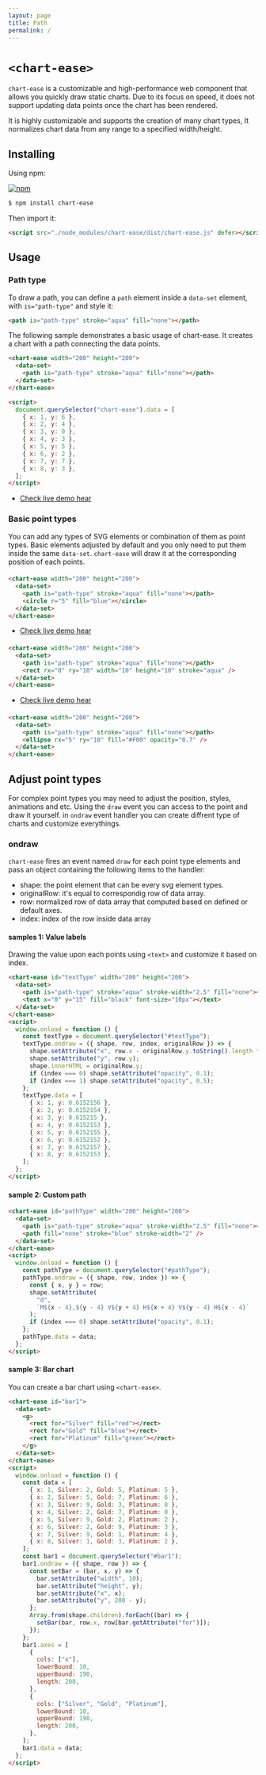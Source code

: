 ```yaml
---
layout: page
title: Path
permalink: /
---
```


# `<chart-ease>`

`chart-ease` is a customizable and high-performance web component that allows you quickly draw static charts. Due to its focus on speed, it does not support updating data points once the chart has been rendered.

It is highly customizable and supports the creation of many chart types, It normalizes chart data from any range to a specified width/height.

## Installing

Using npm:

[![npm](https://img.shields.io/badge/npm-chart--ease-brightgreen)](https://www.npmjs.com/package/chart-ease/)

```bash
$ npm install chart-ease
```

Then import it:

```html
<script src="./node_modules/chart-ease/dist/chart-ease.js" defer></script>
```

## Usage

### Path type

To draw a path, you can define a `path` element inside a `data-set` element, with `is="path-type"` and style it:

```html
<path is="path-type" stroke="aqua" fill="none"></path>
```

The following sample demonstrates a basic usage of chart-ease. It creates a chart with a path connecting the data points.

```html
<chart-ease width="200" height="200">
  <data-set>
    <path is="path-type" stroke="aqua" fill="none"></path>
  </data-set>
</chart-ease>

<script>
  document.querySelector("chart-ease").data = [
    { x: 1, y: 6 },
    { x: 2, y: 4 },
    { x: 3, y: 0 },
    { x: 4, y: 3 },
    { x: 5, y: 5 },
    { x: 6, y: 2 },
    { x: 7, y: 7 },
    { x: 8, y: 3 },
  ];
</script>
```

- [Check live demo hear](https://htmlpreview.github.io/?https://github.com/n-yousefi/chart-ease/blob/main/samples/point-types/line-chart.html)

### Basic point types

You can add any types of SVG elements or combination of them as point types. Basic elements adjusted by default and you only need to put them inside the same `data-set`.
`chart-ease` will draw it at the corresponding position of each points.

#### <circle>

```html
<chart-ease width="200" height="200">
  <data-set>
    <path is="path-type" stroke="aqua" fill="none"></path>
    <circle r="5" fill="blue"></circle>
  </data-set>
</chart-ease>
```

- [Check live demo hear](https://htmlpreview.github.io/?https://github.com/n-yousefi/chart-ease/blob/main/samples/point-types/circle.html)

#### <rect>

```html
<chart-ease width="200" height="200">
  <data-set>
    <path is="path-type" stroke="aqua" fill="none"></path>
    <rect rx="0" ry="10" width="10" height="10" stroke="aqua" />
  </data-set>
</chart-ease>
```

- [Check live demo hear](https://htmlpreview.github.io/?https://github.com/n-yousefi/chart-ease/blob/main/samples/point-types/rect.html)

#### <ellipse>

```html
<chart-ease width="200" height="200">
  <data-set>
    <path is="path-type" stroke="aqua" fill="none"></path>
    <ellipse rx="5" ry="10" fill="#F00" opacity="0.7" />
  </data-set>
</chart-ease>
```

## Adjust point types

For complex point types you may need to adjust the position, styles, animations and etc. Using the `draw` event you
can access to the point and draw it yourself. in `ondraw` event handler you can create diffrent type of charts and
customize everythings.

### ondraw

`chart-ease` fires an event named `draw` for each point type elements and pass an object containing the following items to the handler:

- shape: the point element that can be every svg element types.
- originalRow: it's equal to correspondig row of data array.
- row: normalized row of data array that computed based on defined or default axes.
- index: index of the row inside data array

#### samples 1: Value labels

Drawing the value upon each points using `<text>` and customize it based on index.

```html
<chart-ease id="textType" width="200" height="200">
  <data-set>
    <path is="path-type" stroke="aqua" stroke-width="2.5" fill="none"></path>
    <text x="0" y="15" fill="black" font-size="10px"></text>
  </data-set>
</chart-ease>
<script>
  window.onload = function () {
    const textType = document.querySelector("#textType");
    textType.ondraw = ({ shape, row, index, originalRow }) => {
      shape.setAttribute("x", row.x - originalRow.y.toString().length * 2.5);
      shape.setAttribute("y", row.y);
      shape.innerHTML = originalRow.y;
      if (index === 0) shape.setAttribute("opacity", 0.1);
      if (index === 1) shape.setAttribute("opacity", 0.5);
    };
    textType.data = [
      { x: 1, y: 0.6152156 },
      { x: 2, y: 0.6152154 },
      { x: 3, y: 0.615215 },
      { x: 4, y: 0.6152153 },
      { x: 5, y: 0.6152155 },
      { x: 6, y: 0.6152152 },
      { x: 7, y: 0.6152157 },
      { x: 8, y: 0.6152153 },
    ];
  };
</script>
```

#### sample 2: Custom path

```html
<chart-ease id="pathType" width="200" height="200">
  <data-set>
    <path is="path-type" stroke="aqua" stroke-width="2.5" fill="none"></path>
    <path fill="none" stroke="blue" stroke-width="2" />
  </data-set>
</chart-ease>
<script>
  window.onload = function () {
    const pathType = document.querySelector("#pathType");
    pathType.ondraw = ({ shape, row, index }) => {
      const { x, y } = row;
      shape.setAttribute(
        "d",
        `M${x - 4},${y - 4} V${y + 4} H${x + 4} V${y - 4} H${x - 4}`
      );
      if (index === 0) shape.setAttribute("opacity", 0.1);
    };
    pathType.data = data;
  };
</script>
```

#### sample 3: Bar chart

You can create a bar chart using `<chart-ease>`.

```html
<chart-ease id="bar1">
  <data-set>
    <g>
      <rect for="Silver" fill="red"></rect>
      <rect for="Gold" fill="blue"></rect>
      <rect for="Platinum" fill="green"></rect>
    </g>
  </data-set>
</chart-ease>
<script>
  window.onload = function () {
    const data = [
      { x: 1, Silver: 2, Gold: 5, Platinum: 5 },
      { x: 2, Silver: 5, Gold: 7, Platinum: 6 },
      { x: 3, Silver: 9, Gold: 3, Platinum: 8 },
      { x: 4, Silver: 2, Gold: 7, Platinum: 0 },
      { x: 5, Silver: 9, Gold: 2, Platinum: 2 },
      { x: 6, Silver: 2, Gold: 9, Platinum: 3 },
      { x: 7, Silver: 9, Gold: 1, Platinum: 4 },
      { x: 8, Silver: 1, Gold: 3, Platinum: 2 },
    ];
    const bar1 = document.querySelector("#bar1");
    bar1.ondraw = ({ shape, row }) => {
      const setBar = (bar, x, y) => {
        bar.setAttribute("width", 10);
        bar.setAttribute("height", y);
        bar.setAttribute("x", x);
        bar.setAttribute("y", 200 - y);
      };
      Array.from(shape.children).forEach((bar) => {
        setBar(bar, row.x, row[bar.getAttribute("for")]);
      });
    };
    bar1.axes = [
      {
        cols: ["x"],
        lowerBound: 10,
        upperBound: 190,
        length: 200,
      },
      {
        cols: ["Silver", "Gold", "Platinum"],
        lowerBound: 10,
        upperBound: 190,
        length: 200,
      },
    ];
    bar1.data = data;
  };
</script>
```
